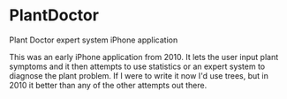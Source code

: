 # PlantDoctor
Plant Doctor expert system iPhone application

This was an early iPhone application from 2010. It lets the user input plant symptoms and it then attempts to use statistics or an expert system to diagnose the plant problem. If I were to write it now I'd use trees, but in 2010 it better than any of the other attempts out there. 
